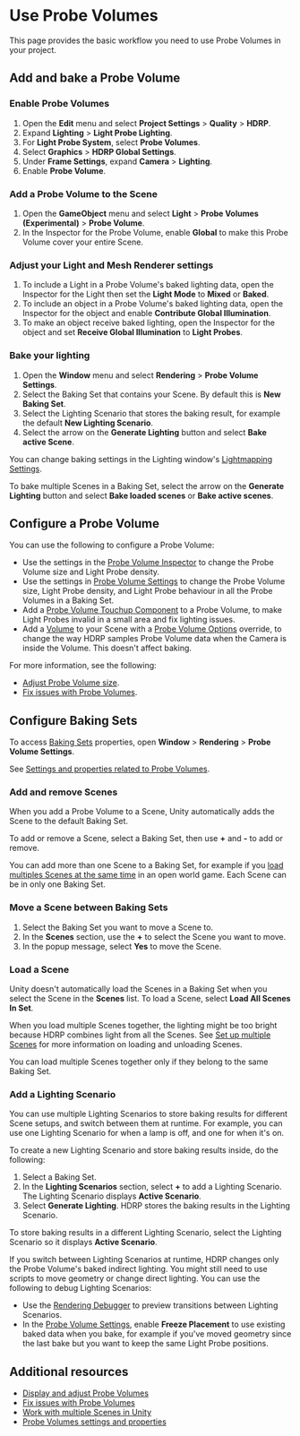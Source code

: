 # Use Probe Volumes

This page provides the basic workflow you need to use Probe Volumes in your project.

## Add and bake a Probe Volume

### Enable Probe Volumes

1. Open the **Edit** menu and select **Project Settings** > **Quality** > **HDRP**.
2. Expand **Lighting** > **Light Probe Lighting**.
3. For **Light Probe System**, select **Probe Volumes**.
4. Select **Graphics** > **HDRP Global Settings**.
5. Under **Frame Settings**, expand **Camera** > **Lighting**.
6. Enable **Probe Volume**. 

### Add a Probe Volume to the Scene

1. Open the **GameObject** menu and select **Light** > **Probe Volumes (Experimental)** > **Probe Volume**.
2. In the Inspector for the Probe Volume, enable **Global** to make this Probe Volume cover your entire Scene.

### Adjust your Light and Mesh Renderer settings

1. To include a Light in a Probe Volume's baked lighting data, open the Inspector for the Light then set the **Light Mode** to **Mixed** or **Baked**.
2. To include an object in a Probe Volume's baked lighting data, open the Inspector for the object and enable **Contribute Global Illumination**.
3. To make an object receive baked lighting, open the Inspector for the object and set **Receive Global Illumination** to **Light Probes**. 

### Bake your lighting

1. Open the **Window** menu and select **Rendering** > **Probe Volume Settings**.
2. Select the Baking Set that contains your Scene. By default this is **New Baking Set**.
3. Select the Lighting Scenario that stores the baking result, for example the default **New Lighting Scenario**.
4. Select the arrow on the **Generate Lighting** button and select **Bake active Scene**.

You can change baking settings in the Lighting window's [Lightmapping Settings](https://docs.unity3d.com/Documentation/Manual/class-LightingSettings.html#LightmappingSettings).

To bake multiple Scenes in a Baking Set, select the arrow on the **Generate Lighting** button and select **Bake loaded scenes** or **Bake active scenes**.

## Configure a Probe Volume

You can use the following to configure a Probe Volume:

- Use the settings in the [Probe Volume Inspector](probevolumes-settings.md#probe-volume-properties) to change the Probe Volume size and Light Probe density.
- Use the settings in [Probe Volume Settings](probevolumes-settings.md#probe-volume-settings) to change the Probe Volume size, Light Probe density, and Light Probe behaviour in all the Probe Volumes in a Baking Set.
- Add a [Probe Volume Touchup Component](probevolumes-settings.md#probe-volume-touchup-component) to a Probe Volume, to make Light Probes invalid in a small area and fix lighting issues.
- Add a [Volume](Volumes.md) to your Scene with a [Probe Volume Options](probevolumes-settings.md#probe-volumes-options-override) override, to change the way HDRP samples Probe Volume data when the Camera is inside the Volume. This doesn't affect baking.

For more information, see the following:

- [Adjust Probe Volume size](probevolumes-showandadjust.md#adjust-probe-volume-size).
- [Fix issues with Probe Volumes](probevolumes-fixissues.md).

## Configure Baking Sets

To access [Baking Sets](probevolumes-concept.md#baking-sets) properties, open **Window** > **Rendering** > **Probe Volume Settings**. 

See [Settings and properties related to Probe Volumes](probevolumes-settings.md#probe-volume-settings).

### Add and remove Scenes

When you add a Probe Volume to a Scene, Unity automatically adds the Scene to the default Baking Set.

To add or remove a Scene, select a Baking Set, then use **+** and **-** to add or remove.

You can add more than one Scene to a Baking Set, for example if you [load multiples Scenes at the same time](https://docs.unity3d.com/Documentation/Manual/MultiSceneEditing.html) in an open world game. Each Scene can be in only one Baking Set.

### Move a Scene between Baking Sets

1. Select the Baking Set you want to move a Scene to.
2. In the **Scenes** section, use the **+** to select the Scene you want to move.
3. In the popup message, select **Yes** to move the Scene.

### Load a Scene

Unity doesn't automatically load the Scenes in a Baking Set when you select the Scene in the **Scenes** list. To load a Scene, select **Load All Scenes In Set**.

When you load multiple Scenes together, the lighting might be too bright because HDRP combines light from all the Scenes. See [Set up multiple Scenes](https://docs.unity3d.com/Manual/setupmultiplescenes.html) for more information on loading and unloading Scenes.

You can load multiple Scenes together only if they belong to the same Baking Set.

<a name="scenarios"></a>
### Add a Lighting Scenario

You can use multiple Lighting Scenarios to store baking results for different Scene setups, and switch between them at runtime. For example, you can use one Lighting Scenario for when a lamp is off, and one for when it's on.

To create a new Lighting Scenario and store baking results inside, do the following:

1. Select a Baking Set.
2. In the **Lighting Scenarios** section, select **+** to add a Lighting Scenario. The Lighting Scenario displays **Active Scenario**.
3. Select **Generate Lighting**. HDRP stores the baking results in the Lighting Scenario.

To store baking results in a different Lighting Scenario, select the Lighting Scenario so it displays **Active Scenario**.

If you switch between Lighting Scenarios at runtime, HDRP changes only the Probe Volume's baked indirect lighting. You might still need to use scripts to move geometry or change direct lighting. You can use the following to debug Lighting Scenarios:

- Use the [Rendering Debugger](Render-Pipeline-Debug-Window.md#ProbeVolume) to preview transitions between Lighting Scenarios.
- In the [Probe Volume Settings](probevolumes-settings.md#probe-volume-settings), enable **Freeze Placement** to use existing baked data when you bake, for example if you've moved geometry since the last bake but you want to keep the same Light Probe positions.

## Additional resources

- [Display and adjust Probe Volumes](probevolumes-showandadjust.md)
- [Fix issues with Probe Volumes](probevolumes-fixissues.md)
- [Work with multiple Scenes in Unity](https://docs.unity3d.com/Documentation/Manual/MultiSceneEditing.html)
- [Probe Volumes settings and properties](probevolumes-settings.md)
